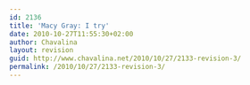 ```yaml
---
id: 2136
title: 'Macy Gray: I try'
date: 2010-10-27T11:55:30+02:00
author: Chavalina
layout: revision
guid: http://www.chavalina.net/2010/10/27/2133-revision-3/
permalink: /2010/10/27/2133-revision-3/
---
```

